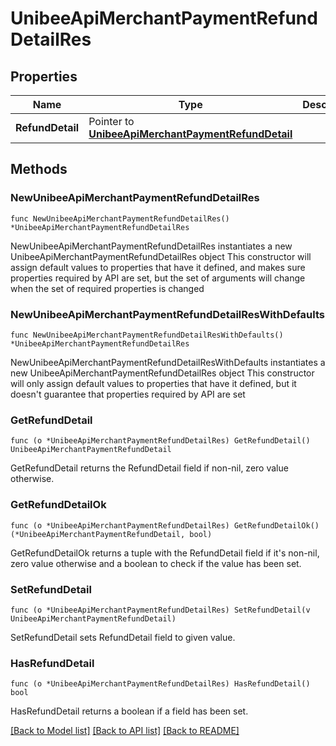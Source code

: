 # UnibeeApiMerchantPaymentRefundDetailRes

## Properties

Name | Type | Description | Notes
------------ | ------------- | ------------- | -------------
**RefundDetail** | Pointer to [**UnibeeApiMerchantPaymentRefundDetail**](UnibeeApiMerchantPaymentRefundDetail.md) |  | [optional] 

## Methods

### NewUnibeeApiMerchantPaymentRefundDetailRes

`func NewUnibeeApiMerchantPaymentRefundDetailRes() *UnibeeApiMerchantPaymentRefundDetailRes`

NewUnibeeApiMerchantPaymentRefundDetailRes instantiates a new UnibeeApiMerchantPaymentRefundDetailRes object
This constructor will assign default values to properties that have it defined,
and makes sure properties required by API are set, but the set of arguments
will change when the set of required properties is changed

### NewUnibeeApiMerchantPaymentRefundDetailResWithDefaults

`func NewUnibeeApiMerchantPaymentRefundDetailResWithDefaults() *UnibeeApiMerchantPaymentRefundDetailRes`

NewUnibeeApiMerchantPaymentRefundDetailResWithDefaults instantiates a new UnibeeApiMerchantPaymentRefundDetailRes object
This constructor will only assign default values to properties that have it defined,
but it doesn't guarantee that properties required by API are set

### GetRefundDetail

`func (o *UnibeeApiMerchantPaymentRefundDetailRes) GetRefundDetail() UnibeeApiMerchantPaymentRefundDetail`

GetRefundDetail returns the RefundDetail field if non-nil, zero value otherwise.

### GetRefundDetailOk

`func (o *UnibeeApiMerchantPaymentRefundDetailRes) GetRefundDetailOk() (*UnibeeApiMerchantPaymentRefundDetail, bool)`

GetRefundDetailOk returns a tuple with the RefundDetail field if it's non-nil, zero value otherwise
and a boolean to check if the value has been set.

### SetRefundDetail

`func (o *UnibeeApiMerchantPaymentRefundDetailRes) SetRefundDetail(v UnibeeApiMerchantPaymentRefundDetail)`

SetRefundDetail sets RefundDetail field to given value.

### HasRefundDetail

`func (o *UnibeeApiMerchantPaymentRefundDetailRes) HasRefundDetail() bool`

HasRefundDetail returns a boolean if a field has been set.


[[Back to Model list]](../README.md#documentation-for-models) [[Back to API list]](../README.md#documentation-for-api-endpoints) [[Back to README]](../README.md)



